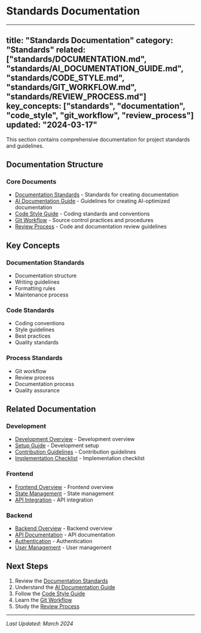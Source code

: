 # Standards Documentation

---
title: "Standards Documentation"
category: "Standards"
related: ["standards/DOCUMENTATION.md", "standards/AI_DOCUMENTATION_GUIDE.md", "standards/CODE_STYLE.md", "standards/GIT_WORKFLOW.md", "standards/REVIEW_PROCESS.md"]
key_concepts: ["standards", "documentation", "code_style", "git_workflow", "review_process"]
updated: "2024-03-17"
---

This section contains comprehensive documentation for project standards and guidelines.

## Documentation Structure

### Core Documents
- [Documentation Standards](DOCUMENTATION.md) - Standards for creating documentation
- [AI Documentation Guide](AI_DOCUMENTATION_GUIDE.md) - Guidelines for creating AI-optimized documentation
- [Code Style Guide](CODE_STYLE.md) - Coding standards and conventions
- [Git Workflow](GIT_WORKFLOW.md) - Source control practices and procedures
- [Review Process](REVIEW_PROCESS.md) - Code and documentation review guidelines

## Key Concepts

### Documentation Standards
- Documentation structure
- Writing guidelines
- Formatting rules
- Maintenance process

### Code Standards
- Coding conventions
- Style guidelines
- Best practices
- Quality standards

### Process Standards
- Git workflow
- Review process
- Documentation process
- Quality assurance

## Related Documentation

### Development
- [Development Overview](../development/INDEX.md) - Development overview
- [Setup Guide](../development/SETUP.md) - Development setup
- [Contribution Guidelines](../development/CONTRIBUTING.md) - Contribution guidelines
- [Implementation Checklist](../development/IMPLEMENTATION_CHECKLIST.md) - Implementation checklist

### Frontend
- [Frontend Overview](../frontend/README.md) - Frontend overview
- [State Management](../frontend/STATE_MANAGEMENT.md) - State management
- [API Integration](../frontend/API_INTEGRATION.md) - API integration

### Backend
- [Backend Overview](../backend/README.md) - Backend overview
- [API Documentation](../backend/api/API.md) - API documentation
- [Authentication](../backend/api/AUTHENTICATION.md) - Authentication
- [User Management](../backend/api/USER_MANAGEMENT.md) - User management

## Next Steps

1. Review the [Documentation Standards](DOCUMENTATION.md)
2. Understand the [AI Documentation Guide](AI_DOCUMENTATION_GUIDE.md)
3. Follow the [Code Style Guide](CODE_STYLE.md)
4. Learn the [Git Workflow](GIT_WORKFLOW.md)
5. Study the [Review Process](REVIEW_PROCESS.md)

---

*Last Updated: March 2024* 